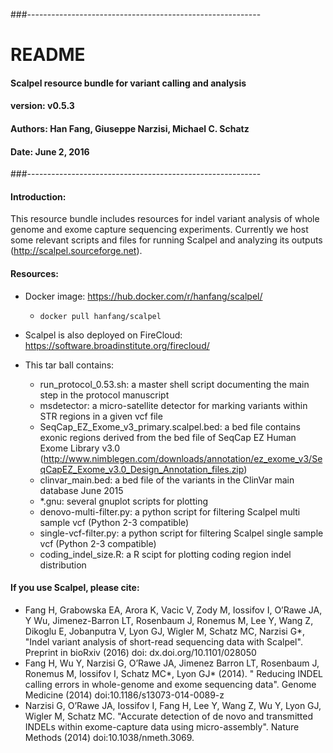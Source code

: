 ###----------------------------------------------------------
# README 
#### Scalpel resource bundle for variant calling and analysis
#### version: v0.5.3
#### Authors: Han Fang, Giuseppe Narzisi, Michael C. Schatz
#### Date: June 2, 2016
###----------------------------------------------------------

#### Introduction:

This resource bundle includes resources for indel variant analysis of whole genome and exome capture sequencing experiments.
Currently we host some relevant scripts and files for running Scalpel and analyzing its outputs (http://scalpel.sourceforge.net).

#### Resources:
- Docker image: https://hub.docker.com/r/hanfang/scalpel/
  - ` docker pull hanfang/scalpel `
- Scalpel is also deployed on FireCloud: https://software.broadinstitute.org/firecloud/

- This tar ball contains:
  - run_protocol_0.53.sh: a master shell script documenting the main step in the protocol manuscript
  - msdetector: a micro-satellite detector for marking variants within STR regions in a given vcf file
  - SeqCap_EZ_Exome_v3_primary.scalpel.bed: a bed file contains exonic regions derived from the bed file of SeqCap EZ Human Exome Library v3.0 (http://www.nimblegen.com/downloads/annotation/ez_exome_v3/SeqCapEZ_Exome_v3.0_Design_Annotation_files.zip)
  - clinvar_main.bed: a bed file of the variants in the ClinVar main database June 2015 
  - *.gnu: several gnuplot scripts for plotting
  - denovo-multi-filter.py: a python script for filtering Scalpel multi sample vcf (Python 2-3 compatible)
  - single-vcf-filter.py: a python script for filtering Scalpel single sample vcf (Python 2-3 compatible)
  - coding_indel_size.R: a R scipt for plotting coding region indel distribution


#### If you use Scalpel, please cite:
- Fang H, Grabowska EA, Arora K, Vacic V, Zody M, Iossifov I, O’Rawe JA, Y Wu, Jimenez-Barron LT, Rosenbaum J, Ronemus M, Lee Y, Wang Z, Dikoglu E, Jobanputra V, Lyon GJ, Wigler M, Schatz MC, Narzisi G*, "Indel variant analysis of short-read sequencing data with Scalpel". Preprint in bioRxiv (2016) doi: dx.doi.org/10.1101/028050
- Fang H, Wu Y, Narzisi G, O’Rawe JA, Jimenez Barron LT, Rosenbaum J, Ronemus M, Iossifov I, Schatz MC*, Lyon GJ* (2014). " Reducing INDEL calling errors in whole-genome and exome sequencing data". Genome Medicine (2014) doi:10.1186/s13073-014-0089-z 
- Narzisi G, O’Rawe JA, Iossifov I, Fang H, Lee Y, Wang Z, Wu Y, Lyon GJ, Wigler M, Schatz MC. "Accurate detection of de novo and transmitted INDELs within exome-capture data using micro-assembly". Nature Methods (2014) doi:10.1038/nmeth.3069.

